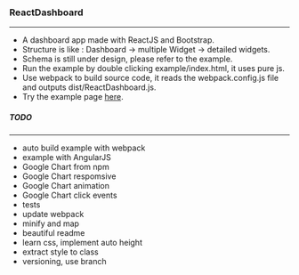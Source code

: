 ### ReactDashboard
---
* A dashboard app made with ReactJS and Bootstrap.
* Structure is like : Dashboard -> multiple Widget -> detailed widgets.
* Schema is still under design, please refer to the example.
* Run the example by double clicking example/index.html, it uses pure js.
* Use webpack to build source code, it reads the webpack.config.js file and outputs dist/ReactDashboard.js.
* Try the example page [here](http://gjk0090.github.io/ReactDashboard "ReactDashboard Example").

##### TODO
---
* auto build example with webpack
* example with AngularJS
* Google Chart from npm
* Google Chart respomsive
* Google Chart animation
* Google Chart click events
* tests
* update webpack
* minify and map
* beautiful readme
* learn css, implement auto height
* extract style to class
* versioning, use branch

